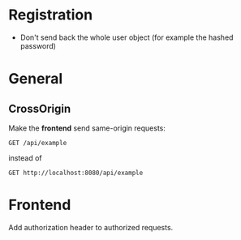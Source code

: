 # Registration

- Don't send back the whole user object (for example the hashed password)

# General

## CrossOrigin

Make the **frontend** send same-origin requests:
```
GET /api/example
```

instead of

```
GET http://localhost:8080/api/example
```

# Frontend

Add authorization header to authorized requests.
